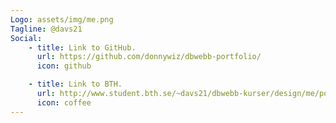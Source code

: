 ```yaml
---
Logo: assets/img/me.png
Tagline: @davs21
Social:
    - title: Link to GitHub.
      url: https://github.com/donnywiz/dbwebb-portfolio/
      icon: github

    - title: Link to BTH.
      url: http://www.student.bth.se/~davs21/dbwebb-kurser/design/me/portfolio/
      icon: coffee
---
```

